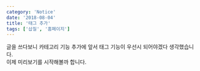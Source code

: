 ```yaml
---
category: 'Notice'
date: '2018-08-04'
title: '태그 추가'
tags: ['삽질', '홈페이지']
---
```


글을 쓰다보니 카테고리 기능 추가에 앞서 태그 기능이 우선시 되어야겠다 생각했습니다.  
이제 미리보기를 시작해볼까 합니다.
